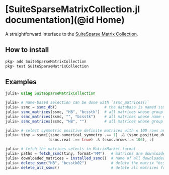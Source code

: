 # [SuiteSparseMatrixCollection.jl documentation](@id Home)

A straightforward interface to the [SuiteSparse Matrix Collection](https://sparse.tamu.edu/).

## How to install

```julia
pkg> add SuiteSparseMatrixCollection
pkg> test SuiteSparseMatrixCollection
```

## Examples

```julia
julia> using SuiteSparseMatrixCollection

julia> # name-based selection can be done with `ssmc_matrices()`
julia> ssmc = ssmc_db()                     # the database is named ssmc
julia> ssmc_matrices(ssmc, "HB", "bcsstk")  # all matrices whose group contains "HB" and name contains "bcsstk"
julia> ssmc_matrices(ssmc, "", "bcsstk")    # all matrices whose name contains "bcsstk"
julia> ssmc_matrices(ssmc, "HB", "")        # all matrices whose group contains "HB"

julia> # select symmetric positive definite matrices with ≤ 100 rows and columns
julia> tiny = ssmc[(ssmc.numerical_symmetry .== 1) .& (ssmc.positive_definite.== true) .&
                   (ssmc.real .== true) .& (ssmc.nrows .≤ 100), :]

julia> # fetch the matrices selects in MatrixMarket format
julia> paths = fetch_ssmc(tiny, format="MM")   # matrices are downloaded in paths
julia> downloaded_matrices = installed_ssmc()  # name of all downloaded matrices
julia> delete_ssmc("HB", "bcsstk02")           # delete the matrix "bcsstk02" of group "HB"
julia> delete_all_ssmc()                       # delete all matrices from the SuiteSparseMatrixCollection
```
